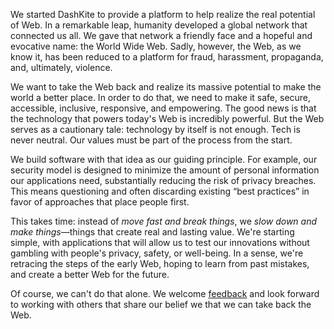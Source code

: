We started DashKite to provide a platform to help realize the real potential of Web. In a remarkable leap, humanity developed a global network that connected us all. We gave that network a friendly face and a hopeful and evocative name: the World Wide Web. Sadly, however, the Web, as we know it, has been reduced to a platform for fraud, harassment, propaganda, and, ultimately, violence.

We want to take the Web back and realize its massive potential to make the world a better place. In order to do that, we need to make it safe, secure, accessible, inclusive, responsive, and empowering. The good news is that the technology that powers today's Web is incredibly powerful. But the Web serves as a cautionary tale: technology by itself is not enough. Tech is never neutral. Our values must be part of the process from the start.

We build software with that idea as our guiding principle. For example, our security model is designed to minimize the amount of personal information our applications need, substantially reducing the risk of privacy breaches. This means questioning and often discarding existing “best practices” in favor of approaches that place people first.

This takes time: instead of _move fast and break things_, we _slow down and make things_&mdash;things that create real and lasting value. We're starting simple, with applications that will allow us to test our innovations without gambling with people's privacy, safety, or well-being. In a sense, we're retracing the steps of the early Web, hoping to learn from past mistakes, and create a better Web for the future.

Of course, we can't do that alone. We welcome [feedback][1] and look forward to working with others that share our belief we that we can take back the Web.

[1]: /contact
